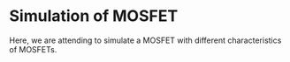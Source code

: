 # Simulation of MOSFET
Here, we are attending to simulate a MOSFET with different characteristics of MOSFETs. 
